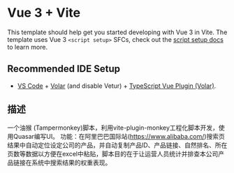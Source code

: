 # Vue 3 + Vite

This template should help get you started developing with Vue 3 in Vite. The template uses Vue 3 `<script setup>` SFCs, check out the [script setup docs](https://v3.vuejs.org/api/sfc-script-setup.html#sfc-script-setup) to learn more.

## Recommended IDE Setup

- [VS Code](https://code.visualstudio.com/) + [Volar](https://marketplace.visualstudio.com/items?itemName=Vue.volar) (and disable Vetur) + [TypeScript Vue Plugin (Volar)](https://marketplace.visualstudio.com/items?itemName=Vue.vscode-typescript-vue-plugin).

## 描述

一个油猴 (Tampermonkey)脚本，利用vite-plugin-monkey工程化脚本开发，使用Quasar编写UI。
功能：在阿里巴巴国际站(https://www.alibaba.com/)搜索页结果中自动定位设定公司的产品，并自动复制产品ID、产品链接、自然排名、所在页数等数据以方便在excel中粘贴，脚本目的在于让运营人员统计并排查本公司产品链接在系统中搜索结果的权重表现。